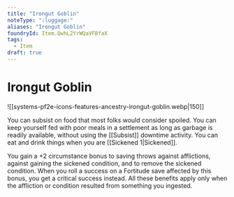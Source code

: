 ```yaml
---
title: "Irongut Goblin"
noteType: ":luggage:"
aliases: "Irongut Goblin"
foundryId: Item.QwhL2YrWQaVFBfaX
tags:
  - Item
draft: true
---
```


# Irongut Goblin
![[systems-pf2e-icons-features-ancestry-irongut-goblin.webp|150]]

You can subsist on food that most folks would consider spoiled. You can keep yourself fed with poor meals in a settlement as long as garbage is readily available, without using the [[Subsist]] downtime activity. You can eat and drink things when you are [[Sickened 1|Sickened]].

You gain a +2 circumstance bonus to saving throws against afflictions, against gaining the sickened condition, and to remove the sickened condition. When you roll a success on a Fortitude save affected by this bonus, you get a critical success instead. All these benefits apply only when the affliction or condition resulted from something you ingested.
